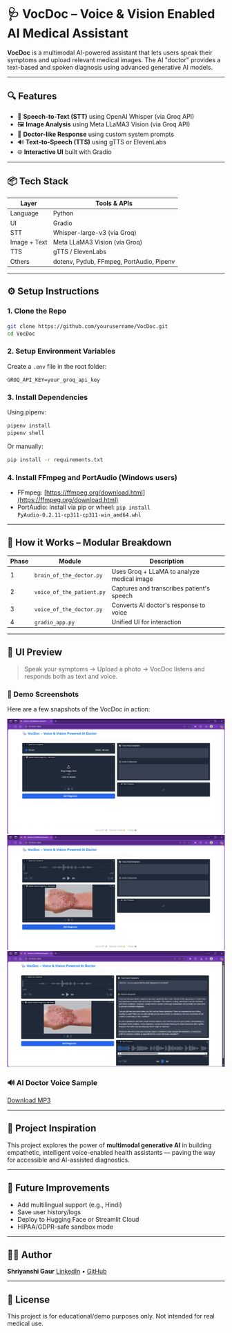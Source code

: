 # 🩺 VocDoc – Voice & Vision Enabled AI Medical Assistant

**VocDoc** is a multimodal AI-powered assistant that lets users speak their symptoms and upload relevant medical images. The AI "doctor" provides a text-based and spoken diagnosis using advanced generative AI models.

---

## 🔍 Features

* 🎤 **Speech-to-Text (STT)** using OpenAI Whisper (via Groq API)
* 🖼️ **Image Analysis** using Meta LLaMA3 Vision (via Groq API)
* 🧠 **Doctor-like Response** using custom system prompts
* 🔊 **Text-to-Speech (TTS)** using gTTS or ElevenLabs
* 🌐 **Interactive UI** built with Gradio

---

## 📦 Tech Stack

| Layer        | Tools & APIs                             |
| ------------ | ---------------------------------------- |
| Language     | Python                                   |
| UI           | Gradio                                   |
| STT          | Whisper-large-v3 (via Groq)              |
| Image + Text | Meta LLaMA3 Vision (via Groq)            |
| TTS          | gTTS / ElevenLabs                        |
| Others       | dotenv, Pydub, FFmpeg, PortAudio, Pipenv |

---

## ⚙️ Setup Instructions

### 1. Clone the Repo

```bash
git clone https://github.com/yourusername/VocDoc.git
cd VocDoc
```

### 2. Setup Environment Variables

Create a `.env` file in the root folder:

```env
GROQ_API_KEY=your_groq_api_key

```

### 3. Install Dependencies

Using pipenv:

```bash
pipenv install
pipenv shell
```

Or manually:

```bash
pip install -r requirements.txt
```

### 4. Install FFmpeg and PortAudio (Windows users)

* FFmpeg: [https://ffmpeg.org/download.html](https://ffmpeg.org/download.html)
* PortAudio: Install via pip or wheel: `pip install PyAudio‑0.2.11‑cp311‑cp311‑win_amd64.whl`

---

## 🧪 How it Works – Modular Breakdown

| Phase | Module                    | Description                                |
| ----- | ------------------------- | ------------------------------------------ |
| 1     | `brain_of_the_doctor.py`  | Uses Groq + LLaMA to analyze medical image |
| 2     | `voice_of_the_patient.py` | Captures and transcribes patient's speech  |
| 3     | `voice_of_the_doctor.py`  | Converts AI doctor's response to voice     |
| 4     | `gradio_app.py`           | Unified UI for interaction                 |

---

## 🎨 UI Preview

> Speak your symptoms → Upload a photo → VocDoc listens and responds both as text and voice.

### 📸 Demo Screenshots

Here are a few snapshots of the VocDoc in action:

![Audio Input](Working_ss/UI.jpg)
![Image Upload](Working_ss/Upload.jpg)
![Text & Voice Response](Working_ss/Final_output.jpg)

### 🔊 AI Doctor Voice Sample

[Download MP3](audio/final.mp3)



---

## 🌟 Project Inspiration

This project explores the power of **multimodal generative AI** in building empathetic, intelligent voice-enabled health assistants — paving the way for accessible and AI-assisted diagnostics.

---

## 🤖 Future Improvements

* Add multilingual support (e.g., Hindi)
* Save user history/logs
* Deploy to Hugging Face or Streamlit Cloud
* HIPAA/GDPR-safe sandbox mode

---

## 👩‍💻 Author

**Shriyanshi Gaur**
[LinkedIn](https://www.linkedin.com/in/shriyanshi-gaur-a4419428b) • [GitHub](https://github.com/shriyanshi-gaur)

---

## 📄 License

This project is for educational/demo purposes only. Not intended for real medical use.
